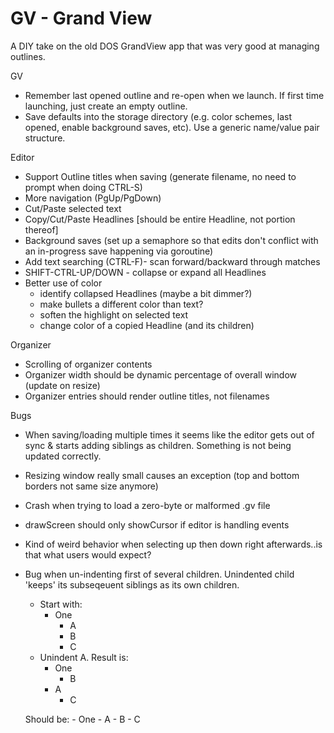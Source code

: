 # GV - Grand View

A DIY take on the old DOS GrandView app that was very good at managing outlines.

GV
* Remember last opened outline and re-open when we launch.  If first time launching, just create an empty outline.
* Save defaults into the storage directory (e.g. color schemes, last opened, enable background saves, etc).  Use a generic name/value pair structure.

Editor
* Support Outline titles when saving (generate filename, no need to prompt when doing CTRL-S)
* More navigation (PgUp/PgDown)
* Cut/Paste selected text
* Copy/Cut/Paste Headlines [should be entire Headline, not portion thereof]
* Background saves (set up a semaphore so that edits don't conflict with an in-progress save happening via goroutine)
* Add text searching (CTRL-F)- scan forward/backward through matches
* SHIFT-CTRL-UP/DOWN - collapse or expand all Headlines
* Better use of color
    * identify collapsed Headlines (maybe a bit dimmer?)
    * make bullets a different color than text?
    * soften the highlight on selected text
    * change color of a copied Headline (and its children)

Organizer
* Scrolling of organizer contents
* Organizer width should be dynamic percentage of overall window (update on resize)
* Organizer entries should render outline titles, not filenames

Bugs
* When saving/loading multiple times it seems like the editor gets out of sync & starts adding siblings as children.  Something is not being updated correctly.
* Resizing window really small causes an exception (top and bottom borders not same size anymore)
* Crash when trying to load a zero-byte or malformed .gv file
* drawScreen should only showCursor if editor is handling events
* Kind of weird behavior when selecting up then down right afterwards..is that what users would expect?
* Bug when un-indenting first of several children.  Unindented child 'keeps' its subseqeuent siblings as its own children.
    * Start with:
        - One
          - A
          - B
          - C
    * Unindent A.  Result is:
        - One
          - B
        - A
          - C
    
    Should be:
        - One
        - A
          - B
          - C       
